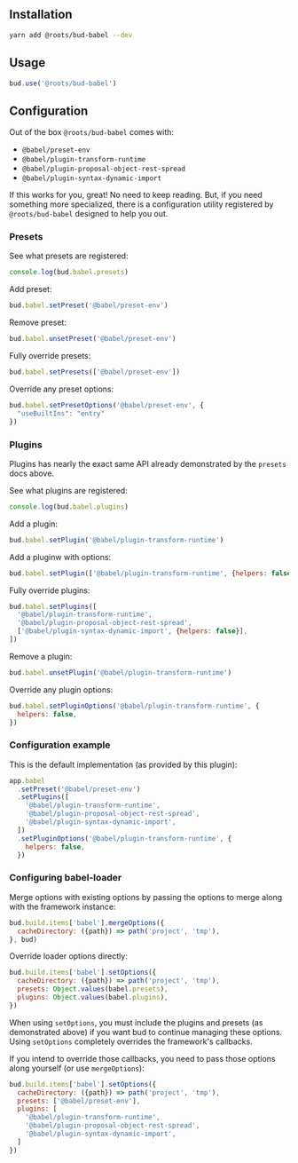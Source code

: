 ## Installation

```sh
yarn add @roots/bud-babel --dev
```

## Usage

```js
bud.use('@roots/bud-babel')
```

## Configuration

Out of the box `@roots/bud-babel` comes with:

- `@babel/preset-env`
- `@babel/plugin-transform-runtime`
- `@babel/plugin-proposal-object-rest-spread`
- `@babel/plugin-syntax-dynamic-import`

If this works for you, great! No need to keep reading. But, if you need something more specialized, there is a configuration utility registered by `@roots/bud-babel` designed to help you out.

### Presets

See what presets are registered:

```js
console.log(bud.babel.presets)
```

Add preset:

```js
bud.babel.setPreset('@babel/preset-env')
```

Remove preset:

```js
bud.babel.unsetPreset('@babel/preset-env')
```

Fully override presets:

```js
bud.babel.setPresets(['@babel/preset-env'])
```

Override any preset options:

```js
bud.babel.setPresetOptions('@babel/preset-env', {
  "useBuiltIns": "entry"
})
```

### Plugins

Plugins has nearly the exact same API already demonstrated by the `presets` docs above. 

See what plugins are registered:

```js
console.log(bud.babel.plugins)
```

Add a plugin:

```js
bud.babel.setPlugin('@babel/plugin-transform-runtime')
```

Add a pluginw with options:

```js
bud.babel.setPlugin(['@babel/plugin-transform-runtime', {helpers: false}])
```

Fully override plugins:

```js
bud.babel.setPlugins([
  '@babel/plugin-transform-runtime',
  '@babel/plugin-proposal-object-rest-spread',
  ['@babel/plugin-syntax-dynamic-import', {helpers: false}],
])
```

Remove a plugin:

```js
bud.babel.unsetPlugin('@babel/plugin-transform-runtime')
```

Override any plugin options:

```js
bud.babel.setPluginOptions('@babel/plugin-transform-runtime', {
  helpers: false,
})
```

### Configuration example

This is the default implementation (as provided by this plugin):

```js
app.babel
  .setPreset('@babel/preset-env')
  .setPlugins([
    '@babel/plugin-transform-runtime',
    '@babel/plugin-proposal-object-rest-spread',
    '@babel/plugin-syntax-dynamic-import',
  ])
  .setPluginOptions('@babel/plugin-transform-runtime', {
    helpers: false,
  })
```                                                                         

### Configuring babel-loader

Merge options with existing options by passing the options to merge along with the framework instance:

```js
bud.build.items['babel'].mergeOptions({
  cacheDirectory: ({path}) => path('project', 'tmp'),
}, bud)
```

Override loader options directly:

```js
bud.build.items['babel'].setOptions({
  cacheDirectory: ({path}) => path('project', 'tmp'),
  presets: Object.values(babel.presets),
  plugins: Object.values(babel.plugins),
})
```

When using `setOptions`, you must include the plugins and presets (as demonstrated above) if you want bud to continue managing these options. Using `setOptions` completely overrides the framework's callbacks. 

If you intend to override those callbacks, you need to pass those options along yourself (or use `mergeOptions`):

```js
bud.build.items['babel'].setOptions({
  cacheDirectory: ({path}) => path('project', 'tmp'),
  presets: ['@babel/preset-env'],
  plugins: [
    '@babel/plugin-transform-runtime',
    '@babel/plugin-proposal-object-rest-spread',
    '@babel/plugin-syntax-dynamic-import',
  ]
})
```